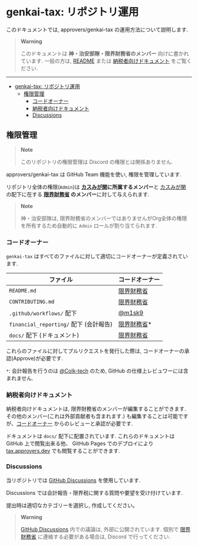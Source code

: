 # genkai-tax: リポジトリ運用

このドキュメントでは, approvers/genkai-tax の運用方法について説明します.

> **Warning**
>
> このドキュメントは **神・治安部隊・限界財務省のメンバー** 向けに書かれています.
> 一般の方は, [README](../README.md) または [納税者向けドキュメント](./docs/README.md) をご覧ください.

----

- [genkai-tax: リポジトリ運用](#genkai-tax-リポジトリ運用)
  - [権限管理](#権限管理)
    - [コードオーナー](#コードオーナー)
    - [納税者向けドキュメント](#納税者向けドキュメント)
    - [Discussions](#discussions)

## 権限管理

> **Note**
>
> このリポジトリの権限管理は Discord の権限とは関係ありません.

approvers/genkai-tax は GitHub Team 機能を使い, 権限を管理しています.

リポジトリ全体の権限(`Admin`)は **[カスみが関][ks]に所属するメンバー**と [カスみが関][ks] の配下に在する **[限界財務省][zaimusho] のメンバー**に対して与えられます.

> **Note**
>
> 神・治安部隊は, 限界財務省のメンバーではありませんがOrg全体の権限を所有するため自動的に `Admin` ロールが割り当てられます.

### コードオーナー

`genkai-tax` はすべてのファイルに対して適切にコードオーナーが定義されています.

| ファイル | コードオーナー |
| --- | --- |
| `README.md` | [限界財務省][zaimusho] |
| `CONTRIBUTING.md` | [限界財務省][zaimusho] |
| `.github/workflows/` 配下 | [@m1sk9][m1sk9] |
| `financial_reporting/` 配下 (会計報告) | [限界財務省][zaimusho]* |
| `docs/` 配下 (ドキュメント) | [限界財務省][zaimusho] |

これらのファイルに対してプルリクエストを発行した際は, コードオーナーの承認(Approve)が必要です.

`*`: 会計報告を行うのは [@Colk-tech][Colk-tech] のため, GitHub の仕様上レビュワーには含まれません.

### 納税者向けドキュメント

納税者向けドキュメントは, 限界財務省のメンバーが編集することができます. その他のメンバー(これは外部貢献者も含まれます.) も編集することは可能ですが、[コードオーナー](#コードオーナー) からのレビューと承認が必要です.

ドキュメントは `docs/` 配下に配置されています. これらのドキュメントは GitHub 上で閲覧出来る他、 GitHub Pages でのデプロイにより [tax.approvers.dev](https://tax-docs.approvers.dev) でも閲覧することができます.

### Discussions

当リポジトリでは [GitHub Discussions](https://docs.github.com/ja/discussions) を使用しています.

Discussions では会計報告・限界税に関する質問や要望を受け付けています.

提出時は適切なカテゴリーを選択し, 作成してください。

> **Warning**
>
> [GitHub Discussions](https://docs.github.com/ja/discussions) 内での議論は, 外部に公開されています.
> 個別で [限界財務省][zaimusho] に連絡する必要がある場合は, Discord で行ってください.

[m1sk9]: https://github.com/m1sk9
[Colk-tech]: https://github.com/Colk-tech
[ks]: https://github.com/orgs/approvers/teams/ks
[zaimusho]: https://github.com/orgs/approvers/teams/ministry-of-finance
